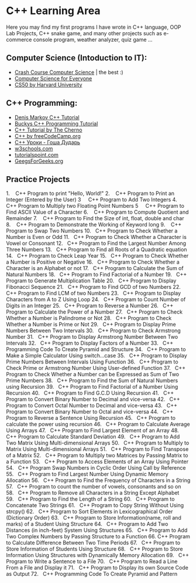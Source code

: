 # C++ Learning Area
Here you may find my first programs I have wrote in C++ language, OOP Lab Projects, C++ snake game, and many other projects such as e-commerce console program, weather analyzer, quiz game ...

## Computer Science (Intoduction to IT):
- [Crash Course Computer Science](https://www.youtube.com/playlist?list=PL8dPuuaLjXtNlUrzyH5r6jN9ulIgZBpdo) | the best :)
- [Computer Science for Everyone](https://www.youtube.com/playlist?list=PLrC-HcVNfULbGKkhJSgfqvqmaFAZvfHes) 
- [CS50 by Harvard University](https://www.youtube.com/c/cs50/videos)

## C++ Programming:
- [Denis Markov C++ Tutorial](https://www.youtube.com/playlist?list=PLbmlzoDQrXVFC13GjpPrJxl6mzTiX65gs)
- [Buckys C++ Programming Tutorial](https://www.youtube.com/playlist?list=PLAE85DE8440AA6B83)
- [C++ Tutorial by The Cherno](https://www.youtube.com/watch?v=18c3MTX0PK0&list=PLlrATfBNZ98dudnM48yfGUldqGD0S4FFb)
- [C++ by freeCodeCamp.org](https://www.youtube.com/watch?v=vLnPwxZdW4Y)
- [ С++ Уроки - Гоша Дударь](https://www.youtube.com/watch?v=qSHP98i9mDU&list=PL0lO_mIqDDFXNfqIL9PHQM7Wg_kOtDZsW)
- [w3schools.com](https://www.w3schools.com/cpp/default.asp) 
- [tutorialspoint.com](https://www.tutorialspoint.com/cplusplus/index.htm)
- [GeegsForGeeks.org](https://www.geeksforgeeks.org/c-plus-plus/)

## Practice Projects
1.    C++ Program to print "Hello, World!"
2.    C++ Program to Print an Integer (Entered by the User)
3     C++ Program to Add Two Integers
4.    C++ Program to Multiply two Floating Point Numbers
5     C++ Program to Find ASCII Value of a Character
6.    C++ Program to Compute Quotient and Remainder
7.    C++ Program to Find the Size of int, float, double and char
8.    C++ Program to Demonstrate the Working of Keyword long
9.    C++ Program to Swap Two Numbers
10.   C++ Program to Check Whether a Number is Even or Odd
11.   C++ Program to Check Whether a Character is Vowel or Consonant
12.   C++ Program to Find the Largest Number Among Three Numbers
13.   C++ Program to Find all Roots of a Quadratic equation
14.   C++ Program to Check Leap Year
15.   C++ Program to Check Whether a Number is Positive or Negative
16.   C++ Program to Check Whether a Character is an Alphabet or not
17.   C++ Program to Calculate the Sum of Natural Numbers
18.   C++ Program to Find Factorial of a Number
19.   C++ Program to Generate Multiplication Table
20.   C++ Program to Display Fibonacci Sequence
21.   C++ Program to Find GCD of two Numbers
22.   C++ Program to Find LCM of two Numbers
23.   C++ Program to Display Characters from A to Z Using Loop
24.   C++ Program to Count Number of Digits in an Integer
25.   C++ Program to Reverse a Number
26.   C++ Program to Calculate the Power of a Number
27.   C++ Program to Check Whether a Number is Palindrome or Not
28.   C++ Program to Check Whether a Number is Prime or Not
29.   C++ Program to Display Prime Numbers Between Two Intervals
30.   C++ Program to Check Armstrong Number
31.   C++ Program to Display Armstrong Number Between Two Intervals
32.   C++ Program to Display Factors of a Number
33.   C++ Programming Code To Create Pyramid and Structure
34.   C++ Program to Make a Simple Calculator Using switch...case
35.   C++ Program to Display Prime Numbers Between Intervals Using Function
36.   C++ Program to Check Prime or Armstrong Number Using User-defined Function
37.   C++ Program to Check Whether a Number can be Expressed as Sum of Two Prime Numbers
38.   C++ Program to Find the Sum of Natural Numbers using Recursion
39.   C++ Program to Find Factorial of a Number Using Recursion
40.   C++ Program to Find G.C.D Using Recursion
41.   C++ Program to Convert Binary Number to Decimal and vice-versa
42.   C++ Program to Convert Octal Number to Decimal and vice-versa
43.   C++ Program to Convert Binary Number to Octal and vice-versa
44.   C++ Program to Reverse a Sentence Using Recursion
45.   C++ Program to calculate the power using recursion
46.   C++ Program to Calculate Average Using Arrays
47.   C++ Program to Find Largest Element of an Array
48.   C++ Program to Calculate Standard Deviation
49.   C++ Program to Add Two Matrix Using Multi-dimensional Arrays
50.   C++ Program to Multiply to Matrix Using Multi-dimensional Arrays
51.   C++ Program to Find Transpose of a Matrix
52.   C++ Program to Multiply two Matrices by Passing Matrix to a Function
53.   C++ Program to Access Elements of an Array Using Pointer
54.   C++ Program Swap Numbers in Cyclic Order Using Call by Reference
55.   C++ Program to Find Largest Number Using Dynamic Memory Allocation
56.   C++ Program to Find the Frequency of Characters in a String
57.   C++ Program to count the number of vowels, consonants and so on
58.   C++ Program to Remove all Characters in a String Except Alphabet
59.   C++ Program to Find the Length of a String
60.   C++ Program to Concatenate Two Strings
61.   C++ Program to Copy String Without Using strcpy()
62.   C++ Program to Sort Elements in Lexicographical Order (Dictionary Order)
63.   C++ Program to Store Information(name, roll and marks) of a Student Using Structure
64.   C++ Program to Add Two Distances (in inch-feet) System Using Structures
65.   C++ Program to Add Two Complex Numbers by Passing Structure to a Function
66.   C++ Program to Calculate Difference Between Two Time Periods
67.   C++ Program to Store Information of Students Using Structure
68.   C++ Program to Store Information Using Structures with Dynamically Memory Allocation
69.   C++ Program to Write a Sentence to a File
70.   C++ Program to Read a Line From a File and Display it
71.   C++ Program to Display its own Source Code as Output
72.   C++ Programming Code To Create Pyramid and Pattern
 
